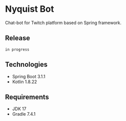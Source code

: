 # Nyquist Bot

Chat-bot for Twitch platform based on Spring framework.

## Release

`
in progress
`

## Technologies

- Spring Boot 3.1.1
- Kotlin 1.8.22

## Requirements

- JDK 17
- Gradle 7.4.1
